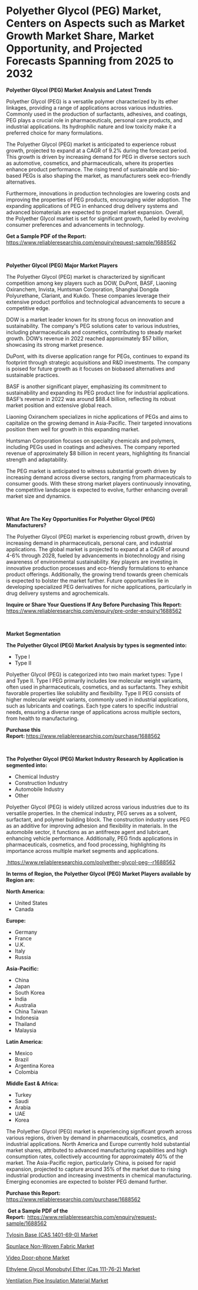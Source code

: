 <p><h1>Polyether Glycol (PEG) Market, Centers on Aspects such as Market Growth Market Share, Market Opportunity, and Projected Forecasts Spanning from 2025 to 2032</h1></p><p><strong>Polyether Glycol (PEG) Market Analysis and Latest Trends</strong></p>
<p><p>Polyether Glycol (PEG) is a versatile polymer characterized by its ether linkages, providing a range of applications across various industries. Commonly used in the production of surfactants, adhesives, and coatings, PEG plays a crucial role in pharmaceuticals, personal care products, and industrial applications. Its hydrophilic nature and low toxicity make it a preferred choice for many formulations.</p><p>The Polyether Glycol (PEG) market is anticipated to experience robust growth, projected to expand at a CAGR of 9.2% during the forecast period. This growth is driven by increasing demand for PEG in diverse sectors such as automotive, cosmetics, and pharmaceuticals, where its properties enhance product performance. The rising trend of sustainable and bio-based PEGs is also shaping the market, as manufacturers seek eco-friendly alternatives.</p><p>Furthermore, innovations in production technologies are lowering costs and improving the properties of PEG products, encouraging wider adoption. The expanding applications of PEG in enhanced drug delivery systems and advanced biomaterials are expected to propel market expansion. Overall, the Polyether Glycol market is set for significant growth, fueled by evolving consumer preferences and advancements in technology.</p></p>
<p><strong>Get a Sample PDF of the Report:&nbsp;</strong> <a href="https://www.reliableresearchiq.com/enquiry/request-sample/1688562?utm_campaign=1119&utm_medium=2&utm_source=Github&utm_content=ia&utm_term=06012025&utm_id=polyether-glycol-peg">https://www.reliableresearchiq.com/enquiry/request-sample/1688562</a></p>
<p>&nbsp;</p>
<p><strong>Polyether Glycol (PEG) Major Market Players</strong></p>
<p><p>The Polyether Glycol (PEG) market is characterized by significant competition among key players such as DOW, DuPont, BASF, Liaoning Oxiranchem, Invista, Huntsman Corporation, Shanghai Dongda Polyurethane, Clariant, and Kukdo. These companies leverage their extensive product portfolios and technological advancements to secure a competitive edge.</p><p>DOW is a market leader known for its strong focus on innovation and sustainability. The company's PEG solutions cater to various industries, including pharmaceuticals and cosmetics, contributing to steady market growth. DOW’s revenue in 2022 reached approximately $57 billion, showcasing its strong market presence.</p><p>DuPont, with its diverse application range for PEGs, continues to expand its footprint through strategic acquisitions and R&D investments. The company is poised for future growth as it focuses on biobased alternatives and sustainable practices.</p><p>BASF is another significant player, emphasizing its commitment to sustainability and expanding its PEG product line for industrial applications. BASF’s revenue in 2022 was around $88.4 billion, reflecting its robust market position and extensive global reach.</p><p>Liaoning Oxiranchem specializes in niche applications of PEGs and aims to capitalize on the growing demand in Asia-Pacific. Their targeted innovations position them well for growth in this expanding market.</p><p>Huntsman Corporation focuses on specialty chemicals and polymers, including PEGs used in coatings and adhesives. The company reported revenue of approximately $8 billion in recent years, highlighting its financial strength and adaptability.</p><p>The PEG market is anticipated to witness substantial growth driven by increasing demand across diverse sectors, ranging from pharmaceuticals to consumer goods. With these strong market players continuously innovating, the competitive landscape is expected to evolve, further enhancing overall market size and dynamics.</p></p>
<p>&nbsp;</p>
<p><strong>What Are The Key Opportunities For Polyether Glycol (PEG) Manufacturers?</strong></p>
<p><p>The Polyether Glycol (PEG) market is experiencing robust growth, driven by increasing demand in pharmaceuticals, personal care, and industrial applications. The global market is projected to expand at a CAGR of around 4-6% through 2028, fueled by advancements in biotechnology and rising awareness of environmental sustainability. Key players are investing in innovative production processes and eco-friendly formulations to enhance product offerings. Additionally, the growing trend towards green chemicals is expected to bolster the market further. Future opportunities lie in developing specialized PEG derivatives for niche applications, particularly in drug delivery systems and agrochemicals.</p></p>
<p><strong>Inquire or Share Your Questions If Any Before Purchasing This Report:</strong> <a href="https://www.reliableresearchiq.com/enquiry/pre-order-enquiry/1688562?utm_campaign=1119&utm_medium=2&utm_source=Github&utm_content=ia&utm_term=06012025&utm_id=polyether-glycol-peg">https://www.reliableresearchiq.com/enquiry/pre-order-enquiry/1688562</a></p>
<p>&nbsp;</p>
<p><strong>Market Segmentation</strong></p>
<p><strong>The Polyether Glycol (PEG) Market Analysis by types is segmented into:</strong></p>
<p><ul><li>Type I</li><li>Type II</li></ul></p>
<p><p>Polyether Glycol (PEG) is categorized into two main market types: Type I and Type II. Type I PEG primarily includes low molecular weight variants, often used in pharmaceuticals, cosmetics, and as surfactants. They exhibit favorable properties like solubility and flexibility. Type II PEG consists of higher molecular weight variants, commonly used in industrial applications, such as lubricants and coatings. Each type caters to specific industrial needs, ensuring a diverse range of applications across multiple sectors, from health to manufacturing.</p></p>
<p><strong>Purchase this Report:&nbsp;</strong><a href="https://www.reliableresearchiq.com/purchase/1688562?utm_campaign=1119&utm_medium=2&utm_source=Github&utm_content=ia&utm_term=06012025&utm_id=polyether-glycol-peg">https://www.reliableresearchiq.com/purchase/1688562</a></p>
<p>&nbsp;</p>
<p><strong>The Polyether Glycol (PEG) Market Industry Research by Application is segmented into:</strong></p>
<p><ul><li>Chemical Industry</li><li>Construction Industry</li><li>Automobile Industry</li><li>Other</li></ul></p>
<p><p>Polyether Glycol (PEG) is widely utilized across various industries due to its versatile properties. In the chemical industry, PEG serves as a solvent, surfactant, and polymer building block. The construction industry uses PEG as an additive for improving adhesion and flexibility in materials. In the automobile sector, it functions as an antifreeze agent and lubricant, enhancing vehicle performance. Additionally, PEG finds applications in pharmaceuticals, cosmetics, and food processing, highlighting its importance across multiple market segments and applications.</p></p>
<p><a href="https://www.reliableresearchiq.com/polyether-glycol-peg--r1688562?utm_campaign=1119&utm_medium=2&utm_source=Github&utm_content=ia&utm_term=06012025&utm_id=polyether-glycol-peg">&nbsp;https://www.reliableresearchiq.com/polyether-glycol-peg--r1688562</a></p>
<p><strong>In terms of Region, the Polyether Glycol (PEG) Market Players available by Region are:</strong></p>
<p>
    <p> <strong> North America: </strong>
        <ul>
            <li>United States</li>
            <li>Canada</li>
        </ul>
        </p> 
    <p> <strong> Europe: </strong>
        <ul>
            <li>Germany</li>
            <li>France</li>
            <li>U.K.</li>
            <li>Italy</li>
            <li>Russia</li>
        </ul>
        </p> 
    <p> <strong> Asia-Pacific: </strong>
        <ul>
            <li>China</li>
            <li>Japan</li>
            <li>South Korea</li>
            <li>India</li>
            <li>Australia</li>
            <li>China Taiwan</li>
            <li>Indonesia</li>
            <li>Thailand</li>
            <li>Malaysia</li>
        </ul>
        </p> 
    <p> <strong> Latin America: </strong>
        <ul>
            <li>Mexico</li>
            <li>Brazil</li>
            <li>Argentina Korea</li>
            <li>Colombia</li>
        </ul>
        </p> 
    <p> <strong> Middle East & Africa: </strong>
        <ul>
            <li>Turkey</li>
            <li>Saudi</li>
            <li>Arabia</li>
            <li>UAE</li>
            <li>Korea</li>
        </ul>
    </p>
    </p>
<p><p>The Polyether Glycol (PEG) market is experiencing significant growth across various regions, driven by demand in pharmaceuticals, cosmetics, and industrial applications. North America and Europe currently hold substantial market shares, attributed to advanced manufacturing capabilities and high consumption rates, collectively accounting for approximately 40% of the market. The Asia-Pacific region, particularly China, is poised for rapid expansion, projected to capture around 35% of the market due to rising industrial production and increasing investments in chemical manufacturing. Emerging economies are expected to bolster PEG demand further.</p></p>
<p><strong>Purchase this Report: </strong><a href="https://www.reliableresearchiq.com/purchase/1688562?utm_campaign=1119&utm_medium=2&utm_source=Github&utm_content=ia&utm_term=06012025&utm_id=polyether-glycol-peg">https://www.reliableresearchiq.com/purchase/1688562</a></p>
<p>&nbsp;<strong>Get a Sample PDF of the Report:&nbsp;&nbsp;</strong><a href="https://www.reliableresearchiq.com/enquiry/request-sample/1688562?utm_campaign=1119&utm_medium=2&utm_source=Github&utm_content=ia&utm_term=06012025&utm_id=polyether-glycol-peg">https://www.reliableresearchiq.com/enquiry/request-sample/1688562</a></p>
<p><strong></strong></p>
<p><p><a href="https://www.linkedin.com/pulse/detailed-tylosin-base-cas-1401-69-0-market-study-segmentation-svale?utm_campaign=1119&utm_medium=2&utm_source=Github&utm_content=ia&utm_term=06012025&utm_id=polyether-glycol-peg">Tylosin Base (CAS 1401-69-0) Market</a></p><p><a href="https://www.linkedin.com/pulse/revenue-demand-spunlace-non-woven-fabric-market-projected-81-u5d7e?utm_campaign=1119&utm_medium=2&utm_source=Github&utm_content=ia&utm_term=06012025&utm_id=polyether-glycol-peg">Spunlace Non-Woven Fabric Market</a></p><p><a href="https://www.linkedin.com/pulse/market-dynamics-video-door-phone-136-growth-from-2025-2032-biccc?utm_campaign=1119&utm_medium=2&utm_source=Github&utm_content=ia&utm_term=06012025&utm_id=polyether-glycol-peg">Video Door-phone Market</a></p><p><a href="https://github.com/donnettaletizia/Market-Research-Report-List-1/blob/main/ethylene-glycol-monobutyl-ether-cas-111-76-2-market.md?utm_campaign=1119&utm_medium=2&utm_source=Github&utm_content=ia&utm_term=06012025&utm_id=polyether-glycol-peg">Ethylene Glycol Monobutyl Ether (Cas 111-76-2) Market</a></p><p><a href="https://github.com/alberthagorsuch/Market-Research-Report-List-1/blob/main/ventilation-pipe-insulation-material-market.md?utm_campaign=1119&utm_medium=2&utm_source=Github&utm_content=ia&utm_term=06012025&utm_id=polyether-glycol-peg">Ventilation Pipe Insulation Material Market</a></p></p>